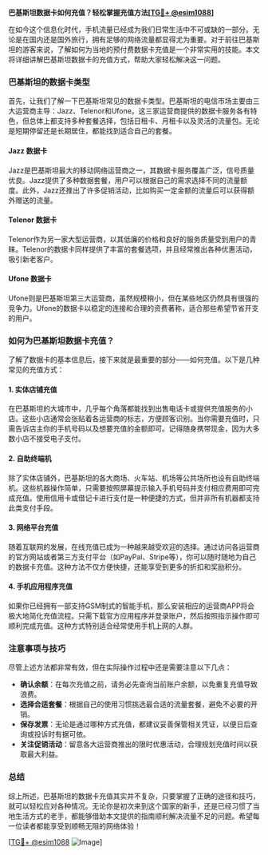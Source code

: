 **巴基斯坦数据卡如何充值？轻松掌握充值方法[[TG💪+ @esim1088](https://t.me/s/esim1088)]**

在如今这个信息化时代，手机流量已经成为我们日常生活中不可或缺的一部分。无论是在国内还是国外旅行，拥有足够的网络流量都显得尤为重要。对于前往巴基斯坦的游客来说，了解如何为当地的预付费数据卡充值是一个非常实用的技能。本文将详细讲解巴基斯坦数据卡的充值方式，帮助大家轻松解决这一问题。

### 巴基斯坦的数据卡类型

首先，让我们了解一下巴基斯坦常见的数据卡类型。巴基斯坦的电信市场主要由三大运营商主导：Jazz、Telenor和Ufone。这三家运营商提供的数据卡服务各有特色，但总体上都支持多种套餐选择，包括日租卡、月租卡以及灵活的流量包。无论是短期停留还是长期居住，都能找到适合自己的套餐。

#### Jazz 数据卡
Jazz是巴基斯坦最大的移动网络运营商之一，其数据卡服务覆盖广泛，信号质量优良。Jazz提供了多种数据套餐，用户可以根据自己的需求选择不同的流量额度。此外，Jazz还推出了许多促销活动，比如购买一定金额的流量后可以获得额外赠送的流量。

#### Telenor 数据卡
Telenor作为另一家大型运营商，以其低廉的价格和良好的服务质量受到用户的青睐。Telenor的数据卡同样提供了丰富的套餐选项，并且经常推出各种优惠活动，吸引新老客户。

#### Ufone 数据卡
Ufone则是巴基斯坦第三大运营商，虽然规模稍小，但在某些地区仍然具有很强的竞争力。Ufone的数据卡以稳定的连接和合理的资费著称，适合那些希望节省开支的用户。

### 如何为巴基斯坦数据卡充值？

了解了数据卡的基本信息后，接下来就是最重要的部分——如何充值。以下是几种常见的充值方式：

#### 1. 实体店铺充值
在巴基斯坦的大城市中，几乎每个角落都能找到出售电话卡或提供充值服务的小店。这些小店通常会张贴着各运营商的标志，方便顾客识别。当你需要充值时，只需告诉店主你的手机号码以及想要充值的金额即可。记得随身携带现金，因为大多数小店不接受电子支付。

#### 2. 自助终端机
除了实体店铺外，巴基斯坦的各大商场、火车站、机场等公共场所也设有自助终端机。这些机器操作简单，只需要按照屏幕提示输入手机号码并支付相应费用即可完成充值。使用信用卡或借记卡进行支付是一种便捷的方式，但并非所有机器都支持此类支付手段。

#### 3. 网络平台充值
随着互联网的发展，在线充值已成为一种越来越受欢迎的选择。通过访问各运营商的官方网站或者第三方支付平台（如PayPal、Stripe等），你可以随时随地为自己的数据卡充值。这种方法不仅方便快捷，还能享受到更多的折扣和奖励积分。

#### 4. 手机应用程序充值
如果你已经拥有一部支持GSM制式的智能手机，那么安装相应的运营商APP将会极大地简化充值流程。只需下载官方应用程序并登录账户，然后按照指示操作即可顺利完成充值。这种方式特别适合经常使用手机上网的人群。

### 注意事项与技巧

尽管上述方法都非常有效，但在实际操作过程中还是需要注意以下几点：

- **确认余额**：在每次充值之前，请务必先查询当前账户余额，以免重复充值导致浪费。
- **选择合适套餐**：根据自己的使用习惯挑选最合适的流量套餐，避免不必要的开销。
- **保存发票**：无论是通过哪种方式充值，都建议妥善保管相关凭证，以便日后查询或投诉时有据可依。
- **关注促销活动**：留意各大运营商推出的限时优惠活动，合理规划充值时间以获取最大利益。

### 总结

综上所述，巴基斯坦的数据卡充值其实并不复杂，只要掌握了正确的途径和技巧，就可以轻松应对各种情况。无论你是初次来到这个国家的新手，还是已经习惯了当地生活方式的老手，都能够借助本文提供的指南顺利解决流量不足的问题。希望每一位读者都能享受到顺畅无阻的网络体验！

[[TG💪+ @esim1088](https://t.me/s/esim1088) ![Image](https://i.postimg.cc/4NQfJmqS/Snipaste-2025-05-13-00-14-12.png)]